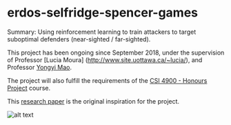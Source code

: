 # erdos-selfridge-spencer-games

Summary:
Using reinforcement learning to train attackers to target suboptimal defenders (near-sighted / far-sighted).

This project has been ongoing since September 2018, under the supervision of Professor [Lucia Moura] (http://www.site.uottawa.ca/~lucia/), and Professor [Yongyi Mao](http://www.site.uottawa.ca/~yymao/index_main.htmlhttp://www.site.uottawa.ca/~yymao/index_main.html).

The project will also fulfill the requirements of the [CSI 4900 - Honours Project](https://www.site.uottawa.ca/~afelty/csi4900/) course.


This [research paper](https://papers.nips.cc/paper/4824-imagenet-classification-with-deep-convolutional-neural-networks.pdf) is the original inspiration for the project.


![alt text](https://i.imgur.com/XMMzVQm.png "ESS Game Play")
